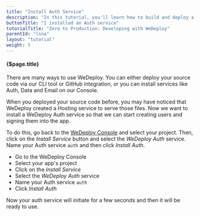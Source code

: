 ```yaml
---
title: "Install Auth Service"
description: "In this tutorial, you'll learn how to build and deploy a chat app with WeDeploy."
buttonTitle: "I installed an Auth service"
tutorialTitle: "Zero to Production: Developing with WeDeploy"
parentId: "lsna"
layout: "tutorial"
weight: 5
---
```


#### {$page.title}

There are many ways to use WeDeploy. You can either deploy your source code via our CLI tool or GitHub integration, or you can install services like Auth, Data and Email on our Console.

When you deployed your source code before, you may have noticed that WeDeploy created a Hosting service to serve those files. Now we want to install a WeDeploy Auth service so that we can start creating users and signing them into the app.

To do this, go back to the <a href="https://console.wedeploy.com" target="_blank">WeDeploy Console</a> and select your project. Then, click on the _Install Service_ button and select the _WeDeploy Auth_ service. Name your Auth service `auth` and then click _Install Auth_.

<ul class="checklist">
  <li>Go to the WeDeploy Console</li>
  <li>Select your app's project</li>
  <li>Click on the <em>Install Service</em></li>
  <li>Select the <em>WeDeploy Auth</em> service</li>
  <li>Name your Auth service <code>auth</code></li>
  <li>Click <em>Install Auth</em></li>
</ul>

Now your auth service will initiate for a few seconds and then it will be ready to use.
